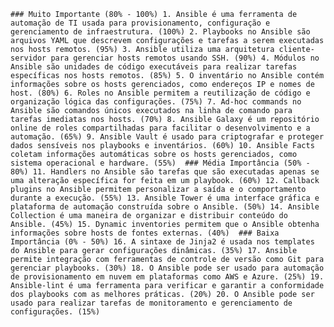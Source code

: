 `### Muito Importante (80% - 100%) 1. Ansible é uma ferramenta de automação de TI usada para provisionamento, configuração e gerenciamento de infraestrutura. (100%) 2. Playbooks no Ansible são arquivos YAML que descrevem configurações e tarefas a serem executadas nos hosts remotos. (95%) 3. Ansible utiliza uma arquitetura cliente-servidor para gerenciar hosts remotos usando SSH. (90%) 4. Módulos no Ansible são unidades de código executáveis para realizar tarefas específicas nos hosts remotos. (85%) 5. O inventário no Ansible contém informações sobre os hosts gerenciados, como endereços IP e nomes de host. (80%) 6. Roles no Ansible permitem a reutilização de código e organização lógica das configurações. (75%) 7. Ad-hoc commands no Ansible são comandos únicos executados na linha de comando para tarefas imediatas nos hosts. (70%) 8. Ansible Galaxy é um repositório online de roles compartilhadas para facilitar o desenvolvimento e a automação. (65%) 9. Ansible Vault é usado para criptografar e proteger dados sensíveis nos playbooks e inventários. (60%) 10. Ansible Facts coletam informações automáticas sobre os hosts gerenciados, como sistema operacional e hardware. (55%)  ### Média Importância (50% - 80%) 11. Handlers no Ansible são tarefas que são executadas apenas se uma alteração específica for feita em um playbook. (60%) 12. Callback plugins no Ansible permitem personalizar a saída e o comportamento durante a execução. (55%) 13. Ansible Tower é uma interface gráfica e plataforma de automação construída sobre o Ansible. (50%) 14. Ansible Collection é uma maneira de organizar e distribuir conteúdo do Ansible. (45%) 15. Dynamic inventories permitem que o Ansible obtenha informações sobre hosts de fontes externas. (40%)  ### Baixa Importância (0% - 50%) 16. A sintaxe de Jinja2 é usada nos templates do Ansible para gerar configurações dinâmicas. (35%) 17. Ansible permite integração com ferramentas de controle de versão como Git para gerenciar playbooks. (30%) 18. O Ansible pode ser usado para automação de provisionamento em nuvem em plataformas como AWS e Azure. (25%) 19. Ansible-lint é uma ferramenta para verificar e garantir a conformidade dos playbooks com as melhores práticas. (20%) 20. O Ansible pode ser usado para realizar tarefas de monitoramento e gerenciamento de configurações. (15%)`